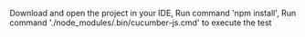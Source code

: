 Download and open the project in your IDE,
Run command 'npm install',
Run command './node_modules/.bin/cucumber-js.cmd' to execute the test
